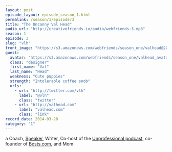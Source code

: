 ```yaml
---
layout: post
episode_layout: episode_season_1.html
permalink: /season/1/episode/3
title: "The Uncanny Val Head"
audio_url: "http://creativefriends.io/audio/webfriends-3.mp3"
season: 1
episode: 3
slug: "vlh"
front_image: "https://s3.amazonaws.com/webfriends/season_one/valhead@2X.png"
guest:
  avatar: "https://s3.amazonaws.com/webfriends/season_one/valhead_avatar.jpg"
  class: "designer"
  first_name: "Val"
  last_name: "Head"
  weakness: "Cute puppies"
  strength: "Intolerable coffee snob"
  urls:
    - url: "http://twitter.com/vlh"
      label: "@vlh"
      class: "twitter"
    - url: "http://valhead.com"
      label: "valhead.com"
      class: "link"
record_date: 2014-03-28
category: "1"
---
```

a Coach, [Speaker](http://ohheyjaimee.tumblr.com/about#confs), Writer, Co-host of the [Unprofessional podcast](http://unprofesh.com/), co-founder of [Bests.com](http://www.bests.com), and Mom.
